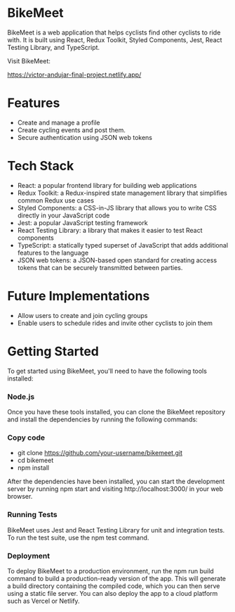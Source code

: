 # BikeMeet

BikeMeet is a web application that helps cyclists find other cyclists to ride with. It is built using React, Redux Toolkit, Styled Components, Jest, React Testing Library, and TypeScript.

Visit BikeMeet:

https://victor-andujar-final-project.netlify.app/

# Features

- Create and manage a profile
- Create cycling events and post them.
- Secure authentication using JSON web tokens

# Tech Stack

- React: a popular frontend library for building web applications
- Redux Toolkit: a Redux-inspired state management library that simplifies common Redux use cases
- Styled Components: a CSS-in-JS library that allows you to write CSS directly in your JavaScript code
- Jest: a popular JavaScript testing framework
- React Testing Library: a library that makes it easier to test React components
- TypeScript: a statically typed superset of JavaScript that adds additional features to the language
- JSON web tokens: a JSON-based open standard for creating access tokens that can be securely transmitted between parties.

# Future Implementations

- Allow users to create and join cycling groups
- Enable users to schedule rides and invite other cyclists to join them

# Getting Started

To get started using BikeMeet, you'll need to have the following tools installed:

### Node.js

Once you have these tools installed, you can clone the BikeMeet repository and install the dependencies by running the following commands:

### Copy code

- git clone https://github.com/your-username/bikemeet.git
- cd bikemeet
- npm install

After the dependencies have been installed, you can start the development server by running npm start and visiting http://localhost:3000/ in your web browser.

### Running Tests

BikeMeet uses Jest and React Testing Library for unit and integration tests. To run the test suite, use the npm test command.

### Deployment

To deploy BikeMeet to a production environment, run the npm run build command to build a production-ready version of the app. This will generate a build directory containing the compiled code, which you can then serve using a static file server. You can also deploy the app to a cloud platform such as Vercel or Netlify.
